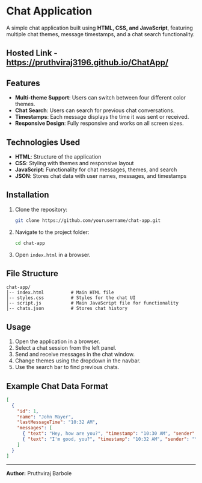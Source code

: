 # Chat Application

A simple chat application built using **HTML, CSS, and JavaScript**, featuring multiple chat themes, message timestamps, and a chat search functionality.

## Hosted Link - https://pruthviraj3196.github.io/ChatApp/

## Features

- **Multi-theme Support**: Users can switch between four different color themes.
- **Chat Search**: Users can search for previous chat conversations.
- **Timestamps**: Each message displays the time it was sent or received.
- **Responsive Design**: Fully responsive and works on all screen sizes.

## Technologies Used

- **HTML**: Structure of the application
- **CSS**: Styling with themes and responsive layout
- **JavaScript**: Functionality for chat messages, themes, and search
- **JSON**: Stores chat data with user names, messages, and timestamps

## Installation

1. Clone the repository:
   ```sh
   git clone https://github.com/yourusername/chat-app.git
   ```
2. Navigate to the project folder:
   ```sh
   cd chat-app
   ```
3. Open `index.html` in a browser.

## File Structure

```
chat-app/
│-- index.html          # Main HTML file
│-- styles.css          # Styles for the chat UI
│-- script.js           # Main JavaScript file for functionality
│-- chats.json          # Stores chat history
```

## Usage

1. Open the application in a browser.
2. Select a chat session from the left panel.
3. Send and receive messages in the chat window.
4. Change themes using the dropdown in the navbar.
5. Use the search bar to find previous chats.

## Example Chat Data Format

```json
[
  {
    "id": 1,
    "name": "John Mayer",
    "lastMessageTime": "10:32 AM",
    "messages": [
      { "text": "Hey, how are you?", "timestamp": "10:30 AM", "sender": "John Mayer" },
      { "text": "I'm good, you?", "timestamp": "10:32 AM", "sender": "You" }
    ]
  }
]
```

---
**Author:** Pruthviraj Barbole

